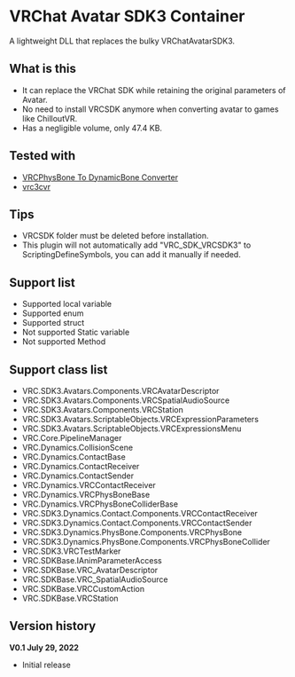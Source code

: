 # VRChat Avatar SDK3 Container
A lightweight DLL that replaces the bulky VRChatAvatarSDK3.

## What is this
 - It can replace the VRChat SDK while retaining the original parameters of Avatar.
 - No need to install VRCSDK anymore when converting avatar to games like ChilloutVR.
 - Has a negligible volume, only 47.4 KB.

## Tested with
 - [VRCPhysBone To DynamicBone Converter](https://booth.pm/zh-cn/items/4032295)
 - [vrc3cvr](https://github.com/imagitama/vrc3cvr)

## Tips
 - VRCSDK folder must be deleted before installation.
 - This plugin will not automatically add "VRC_SDK_VRCSDK3" to ScriptingDefineSymbols, you can add it manually if needed.

## Support list
 - Supported local variable
 - Supported enum
 - Supported struct
 - Not supported Static variable 
 - Not supported Method

## Support class list
 - VRC.SDK3.Avatars.Components.VRCAvatarDescriptor
 - VRC.SDK3.Avatars.Components.VRCSpatialAudioSource
 - VRC.SDK3.Avatars.Components.VRCStation
 - VRC.SDK3.Avatars.ScriptableObjects.VRCExpressionParameters
 - VRC.SDK3.Avatars.ScriptableObjects.VRCExpressionsMenu
 - VRC.Core.PipelineManager
 - VRC.Dynamics.CollisionScene
 - VRC.Dynamics.ContactBase
 - VRC.Dynamics.ContactReceiver
 - VRC.Dynamics.ContactSender
 - VRC.Dynamics.VRCContactReceiver
 - VRC.Dynamics.VRCPhysBoneBase
 - VRC.Dynamics.VRCPhysBoneColliderBase
 - VRC.SDK3.Dynamics.Contact.Components.VRCContactReceiver
 - VRC.SDK3.Dynamics.Contact.Components.VRCContactSender
 - VRC.SDK3.Dynamics.PhysBone.Components.VRCPhysBone
 - VRC.SDK3.Dynamics.PhysBone.Components.VRCPhysBoneCollider
 - VRC.SDK3.VRCTestMarker
 - VRC.SDKBase.IAnimParameterAccess
 - VRC.SDKBase.VRC_AvatarDescriptor
 - VRC.SDKBase.VRC_SpatialAudioSource
 - VRC.SDKBase.VRCCustomAction
 - VRC.SDKBase.VRCStation
 
## Version history

**V0.1 July 29, 2022**
 - Initial release
